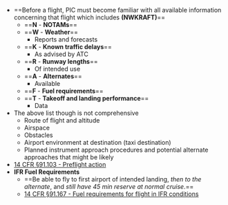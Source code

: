 * ==Before a flight, PIC must become familiar with all available information concerning that flight which includes **(NWKRAFT)**==
  * ==**N** - **NOTAMs**==
  * ==**W** - **Weather**==
    * Reports and forecasts
  * ==**K** - **Known traffic delays**==
    * As advised by ATC
  * ==**R** - **Runway lengths**==
    * Of intended use
  * ==**A** - **Alternates**==
    * Available
  * ==**F** - **Fuel requirements**==
  * ==**T** - **Takeoff and landing performance**==
    * Data
* The above list though is not comprehensive
  * Route of flight and altitude
  * Airspace
  * Obstacles
  * Airport environment at destination (taxi destination)
  * Planned instrument approach procedures and potential alternate approaches that might be likely
* [14 CFR &sect;91.103 - Preflight action](https://www.ecfr.gov/current/title-14/chapter-I/subchapter-F/part-91/subpart-B/subject-group-ECFRe4c59b5f5506932/section-91.103)
* **IFR Fuel Requirements**
  * ==Be able to fly to first airport of intended landing, *then to the alternate*, and *still have 45 min reserve at normal cruise*.==
  * [14 CFR &sect;91.167 - Fuel requirements for flight in IFR conditions](https://www.ecfr.gov/current/title-14/chapter-I/subchapter-F/part-91/subpart-B/subject-group-ECFRef6e8c57f580cfd/section-91.167)
